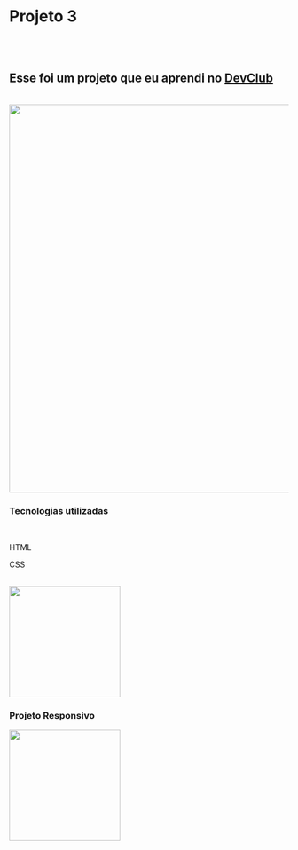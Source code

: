 <h1>Projeto 3</h1>

<br>
<br>

<h2>Esse foi um projeto que eu aprendi no <a href="https://rodolfomori.com.br/devclub/">DevClub</a></h2>
<br>

  <img src="https://github.com/WenddylReis/projeto3/blob/main/assets/Foto%2001%20-%20Projeto%203.png?raw=true" width=700px />
  
<h3>Tecnologias utilizadas</h3>
  <br>
    <p>HTML</p>
    <p>CSS</p>
  <br>

<img src="https://github.com/WenddylReis/projeto3/blob/main/assets/Foto%2002%20-%20Projeto%203.png?raw=true" width=200px />

<h3>Projeto Responsivo</h3>

<img src="https://github.com/WenddylReis/projeto3/blob/main/assets/Foto%2003%20-%20Projeto%203.png?raw=true" width=200px />


